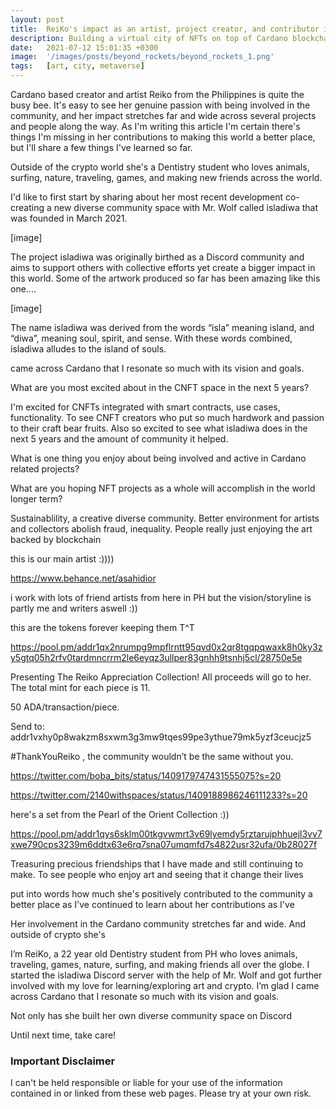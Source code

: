 ```yaml
---
layout: post
title:  ReiKo's impact as an artist, project creator, and contributor in the Cardano community is wide.
description: Building a virtual city of NFTs on top of Cardano blockchain
date:   2021-07-12 15:01:35 +0300
image:  '/images/posts/beyond_rockets/beyond_rockets_1.png'
tags:   [art, city, metaverse]
---
```


Cardano based creator and artist Reiko from the Philippines is quite the busy bee. It's easy to see her genuine passion with being involved in the community, and her impact stretches far and wide across several projects and people along the way. As I'm writing this article I'm certain there's things I'm missing in her contributions to making this world a better place, but I'll share a few things I've learned so far. 

Outside of the crypto world she's a Dentistry student who loves animals, surfing, nature, traveling, games, and making new friends across the world.

I'd like to first start by sharing about her most recent development co-creating a new diverse community space with Mr. Wolf called isladiwa that was founded in March 2021. 

[image]

The project isladiwa was originally birthed as a Discord community and aims to support others with collective efforts yet create a bigger impact in this world. Some of the artwork produced so far has been amazing like this one....

[image]

The name isladiwa was derived from the words “isla” meaning island, and “diwa”, meaning soul, spirit, and sense. With these words combined, isladiwa alludes to the island of souls.





 came across Cardano that I resonate so much with its vision and goals.


What are you most excited about in the CNFT space in the next 5 years?

I'm excited for CNFTs integrated with smart contracts, use cases, functionality. To see CNFT creators who put so much hardwork and passion to their craft bear fruits. Also so excited  to see what isladiwa does in the next 5 years and the amount of community it helped.


What is one thing you enjoy about being involved and active in Cardano related projects?


What are you hoping NFT projects as a whole will accomplish in the world longer term?


Sustainablility, a creative diverse community. Better environment for artists and collectors abolish fraud, inequality. People really just enjoying the art backed by blockchain


this is our main artist :))))

https://www.behance.net/asahidior


i work with lots of friend artists from here in PH
but the vision/storyline is partly me and writers aswell :))



this are the tokens forever keeping them T^T

https://pool.pm/addr1qx2nrumpg9mpflrntt95qvd0x2qr8tgqpqwaxk8h0ky3zy5gtq05h2rfv0tardmncrrm2le6eyqz3ullper83gnhh9tsnhj5cl/28750e5e


Presenting The Reiko Appreciation Collection! All proceeds will go to her. The total mint for each piece is 11.

50 ADA/transaction/piece.

Send to: addr1vxhy0p8wakzm8sxwm3g3mw9tqes99pe3ythue79mk5yzf3ceucjz5

#ThankYouReiko , the community wouldn’t be the same without you.

https://twitter.com/boba_bits/status/1409179747431555075?s=20

https://twitter.com/2140withspaces/status/1409188986246111233?s=20





here's a set from the Pearl of the Orient Collection :))


https://pool.pm/addr1qys6sklm00tkgvwmrt3v69lyemdy5rztarujphhuejl3vv7xwe790cps3239m6ddtx63e6rq7sna07umqmfd7s4822usr32ufa/0b28027f






Treasuring precious friendships that I have made and still continuing to make. To see people who enjoy art and seeing that it change their lives








 put into words how much she's positively contributed to the community a better place as I've continued to learn about her contributions as I've

Her involvement in the Cardano community stretches far and wide. And outside of crypto she's 

I’m ReiKo, a 22 year old Dentistry student from PH who loves animals, traveling, games, nature, surfing, and making friends all over the globe. I started the isladiwa Discord server with the help of Mr. Wolf and got further involved with my love for learning/exploring art and crypto. I’m glad I came across Cardano that I resonate so much with its vision and goals.



Not only has she built her own diverse community space on Discord






















Until next time, take care! 

### Important Disclaimer
I can't be held responsible or liable for your use of the information contained in or linked from these web pages. Please try at your own risk.

